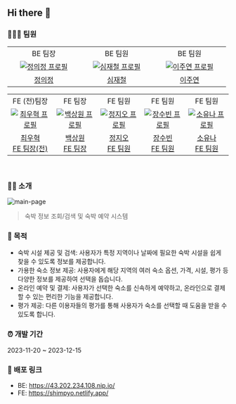 ## Hi there 👋

### 🧑🏻‍💻 팀원

<table>
  <tr>
    <td align="center">
      BE 팀장
    </td>
    <td align="center">
      BE 팀원
    </td>
    <td align="center">
      BE 팀원
    </td>
  </tr>
    <tr>
    <td align="center" width="150px">
      <a href="https://github.com/JeongUijeong" target="_blank">
        <img src="https://github.com/Shimpyo-House/Shimpyo_FE/assets/98576512/bc2ef8d5-a063-4473-991b-92df77fb0263" alt="정의정 프로필" />
      </a>
    </td>
    <td align="center" width="150px">
      <a href="https://github.com/wocjf0513" target="_blank">
        <img src="https://github.com/Shimpyo-House/Shimpyo_FE/assets/98576512/b6cdb1b6-76dd-4136-a6c5-eecb9ca0c2ab" alt="심재철 프로필" />
      </a>
    </td>
    <td align="center" width="150px">
      <a href="https://github.com/jo0oy" target="_blank">
        <img src="https://github.com/Shimpyo-House/Shimpyo_FE/assets/98576512/29a0dfc6-8e91-4f5f-a5bd-43b7b668f4a6" alt="이주연 프로필" />
      </a>
    </td>
  </tr>
  <tr>
    <td align="center">
      <a href="https://github.com/JeongUijeong" target="_blank">
        정의정
      </a>
    </td>
    <td align="center">
      <a href="https://github.com/wocjf0513" target="_blank">
        심재철
      </a>
    </td>
    <td align="center">
      <a href="https://github.com/jo0oy" target="_blank">
        이주연
      </a>
    </td>
  </tr>
</table>
<table>
  <tr>
    <td align="center">
      FE (전)팀장
    </td>
    <td align="center">
      FE 팀장
    </td>
    <td align="center">
      FE 팀원
    </td>
    <td align="center">
      FE 팀원
    </td>
    <td align="center">
      FE 팀원
    </td>
  </tr>
  <tr>
    <td align="center" width="150px">
      <a href="https://github.com/TaePoong719" target="_blank">
        <img src="https://avatars.githubusercontent.com/u/98576512?v=4" alt="최우혁 프로필" />
      </a>
    </td>
    <td align="center" width="150px">
      <a href="https://github.com/jiohjung98" target="_blank">
        <img src="https://github.com/KDT1-FE/Y_FE_Toy1/assets/39702832/58fb577d-9f8c-4679-bca1-8ff15ca84f6b" alt="백상원 프로필" />
      </a>
    </td>
    <td align="center" width="150px">
      <a href="https://github.com/Yamyam-code" target="_blank">
        <img src="https://github.com/Shimpyo-House/Shimpyo_FE/assets/104253583/cab3f3cc-ccb0-46cc-8b36-bf645b5c4086" alt="정지오 프로필" />
      </a>
    </td>
    <td align="center" width="150px">
      <a href="https://github.com/wkdtnqls0506" target="_blank">
        <img src="https://github.com/Shimpyo-House/Shimpyo_FE/assets/93272421/9b7ea286-4768-4d55-a26e-fc0541824b71" alt="장수빈 프로필" />
      </a>
    </td>
    <td align="center" width="150px">
      <a href="https://github.com/seacrab808" target="_blank">
        <img src="https://github.com/Shimpyo-House/Shimpyo_FE/assets/93272421/6b9601d2-eec9-4887-8041-f98ed2f319d2" alt="소유나 프로필" />
      </a>
    </td>
  </tr>
  <tr>
    <td align="center">
      <a href="https://github.com/TaePoong719" target="_blank">
        최우혁<br />
        FE 팀장(전)
      </a>
    </td>
    <td align="center">
      <a href="https://github.com/Yamyam-code" target="_blank">
        백상원<br />
        FE 팀장
      </a>
    </td>
    <td align="center">
      <a href="https://github.com/jiohjung98" target="_blank">
        정지오<br />
        FE 팀원
      </a>
    </td>
    <td align="center">
      <a href="https://github.com/wkdtnqls0506" target="_blank">
        장수빈<br />
        FE 팀원
      </a>
    </td>
    <td align="center">
      <a href="https://github.com/seacrab808" target="_blank">
        소유나<br />
        FE 팀원
      </a>
    </td>
  </table>
<br>

### 💁🏻 소개
![main-page](https://github.com/Shimpyo-House/.github/assets/94631526/2006354b-65fc-4adf-bd39-47507b0444a2)
> 숙박 정보 조회/검색 및 숙박 예약 시스템

### 🎯 목적

- 숙박 시설 제공 및 검색: 사용자가 특정 지역이나 날짜에 필요한 숙박 시설을 쉽게 찾을 수 있도록 정보를 제공합니다.
- 가용한 숙소 정보 제공: 사용자에게 해당 지역의 여러 숙소 옵션, 가격, 시설, 평가 등 다양한 정보를 제공하여 선택을 돕습니다.
- 온라인 예약 및 결제: 사용자가 선택한 숙소를 신속하게 예약하고, 온라인으로 결제할 수 있는 편리한 기능을 제공합니다.
- 평가 제공: 다른 이용자들의 평가를 통해 사용자가 숙소를 선택할 때 도움을 받을 수 있도록 합니다.

### ⏰ 개발 기간

2023-11-20 ~ 2023-12-15

### 🔗 배포 링크

- BE: https://43.202.234.108.nip.io/
- FE: https://shimpyo.netlify.app/

